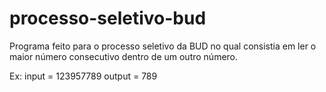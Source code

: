 # processo-seletivo-bud

Programa feito para o processo seletivo da BUD no qual consistia em ler o maior número consecutivo dentro de um outro número.

Ex: input = 123957789
    output = 789
